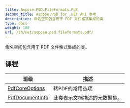 ```yaml
---
title: Aspose.PSD.FileFormats.Pdf
second_title: Aspose.PSD for .NET API 参考
description: 命名空间包含用于 PDF 文件格式集成的类
type: docs
weight: 180
url: /zh/net/aspose.psd.fileformats.pdf/
---
```

命名空间包含用于 PDF 文件格式集成的类。

## 课程

| 班级 | 描述 |
| --- | --- |
| [PdfCoreOptions](./pdfcoreoptions/) | 转PDF的常用选项 |
| [PdfDocumentInfo](./pdfdocumentinfo/) | 此类表示文档描述的元数据集。 |


